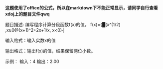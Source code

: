 **这题使用了office的公式，所以在markdown下不能正常显示，请同学自行查看xdoj上的题目文件qwq**

题目描述: 编写程序计算分段函数f(x)的值。
f(x)={█(x^(1/2)                                ,x≥0@(x+1)^2+2x+1/x,    x<0)┤

输入格式：输入实数x的值

输出格式：输出f(x)的值，结果保留两位小数。

示例：
输入：4
输出：2.00
